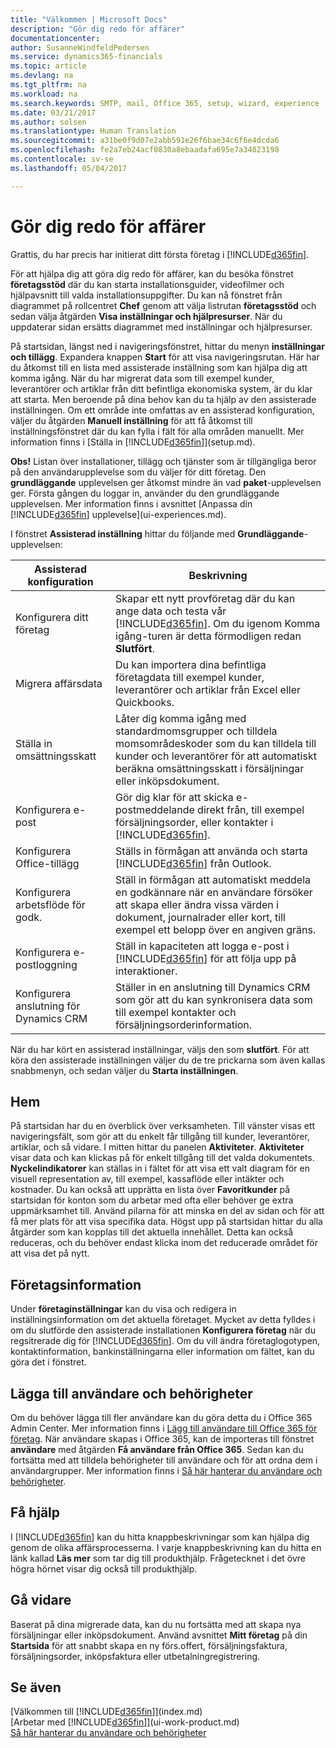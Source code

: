 ```yaml
---
title: "Välkommen | Microsoft Docs"
description: "Gör dig redo för affärer"
documentationcenter: 
author: SusanneWindfeldPedersen
ms.service: dynamics365-financials
ms.topic: article
ms.devlang: na
ms.tgt_pltfrm: na
ms.workload: na
ms.search.keywords: SMTP, mail, Office 365, setup, wizard, experience
ms.date: 03/21/2017
ms.author: solsen
ms.translationtype: Human Translation
ms.sourcegitcommit: a31be0f9d07e2abb591e26f6bae34c6f6e4dcda6
ms.openlocfilehash: fe2a7eb24acf0830a8ebaadafa695e7a34023198
ms.contentlocale: sv-se
ms.lasthandoff: 05/04/2017

---
```

# <a name="getting-ready-for-doing-business"></a>Gör dig redo för affärer
Grattis, du har precis har initierat ditt första företag i [!INCLUDE[d365fin](includes/d365fin_md.md)].

För att hjälpa dig att göra dig redo för affärer, kan du besöka fönstret **företagsstöd** där du kan starta installationsguider, videofilmer och hjälpavsnitt till valda installationsuppgifter. Du kan nå fönstret från diagrammet på rollcentret **Chef** genom att välja listrutan **företagsstöd** och sedan välja åtgärden **Visa inställningar och hjälpresurser**. När du uppdaterar sidan ersätts diagrammet med inställningar och hjälpresurser.

På startsidan, längst ned i navigeringsfönstret, hittar du menyn **inställningar och tillägg**. Expandera knappen **Start** för att visa navigeringsrutan. Här har du åtkomst till en lista med assisterade inställning som kan hjälpa dig att komma igång. När du har migrerat data som till exempel kunder, leverantörer och artiklar från ditt befintliga ekonomiska system, är du klar att starta. Men beroende på dina behov kan du ta hjälp av den assisterade inställningen. Om ett område inte omfattas av en assisterad konfiguration, väljer du åtgärden **Manuell inställning** för att få åtkomst till inställningsfönstret där du kan fylla i fält för alla områden manuellt. Mer information finns i [Ställa in [!INCLUDE[d365fin](includes/d365fin_md.md)]](setup.md).

**Obs!** Listan över installationer, tillägg och tjänster som är tillgängliga beror på den användarupplevelse som du väljer för ditt företag. Den **grundläggande** upplevelsen ger åtkomst mindre än vad **paket**-upplevelsen ger. Första gången du loggar in, använder du den grundläggande upplevelsen. Mer information finns i avsnittet [Anpassa din [!INCLUDE[d365fin](includes/d365fin_md.md)] upplevelse](ui-experiences.md).

I fönstret **Assisterad inställning** hittar du följande med **Grundläggande**-upplevelsen:

| Assisterad konfiguration | Beskrivning |
| --- | --- |
| Konfigurera ditt företag |Skapar ett nytt provföretag där du kan ange data och testa vår [!INCLUDE[d365fin](includes/d365fin_md.md)]. Om du igenom Komma igång-turen är detta förmodligen redan **Slutfört**. |
| Migrera affärsdata |Du kan importera dina befintliga företagdata till exempel kunder, leverantörer och artiklar från Excel eller Quickbooks. |
| Ställa in omsättningsskatt |Låter dig komma igång med standardmomsgrupper och tilldela momsområdeskoder som du kan tilldela till kunder och leverantörer för att automatiskt beräkna omsättningsskatt i försäljningar eller inköpsdokument. |
| Konfigurera e-post |Gör dig klar för att skicka e-postmeddelande direkt från, till exempel försäljningsorder, eller kontakter i [!INCLUDE[d365fin](includes/d365fin_md.md)]. |
| Konfigurera Office-tillägg |Ställs in förmågan att använda och starta [!INCLUDE[d365fin](includes/d365fin_md.md)] från Outlook. |
| Konfigurera arbetsflöde för godk. |Ställ in förmågan att automatiskt meddela en godkännare när en användare försöker att skapa eller ändra vissa värden i dokument, journalrader eller kort, till exempel ett belopp över en angiven gräns. |
| Konfigurera e-postloggning |Ställ in kapaciteten att logga e-post i [!INCLUDE[d365fin](includes/d365fin_md.md)] för att följa upp på interaktioner. |
| Konfigurera anslutning för Dynamics CRM |Ställer in en anslutning till Dynamics CRM som gör att du kan synkronisera data som till exempel kontakter och försäljningsorderinformation. |

När du har kört en assisterad inställningar, väljs den som **slutfört**. För att köra den assisterade inställningen väljer du de tre prickarna som även kallas snabbmenyn, och sedan väljer du **Starta inställningen**.

## <a name="home"></a>Hem
På startsidan har du en överblick över verksamheten. Till vänster visas ett navigeringsfält, som gör att du enkelt får tillgång till kunder, leverantörer, artiklar, och så vidare. I mitten hittar du panelen **Aktiviteter**. **Aktiviteter** visar data och kan klickas på för enkelt tillgång till det valda dokumentets. **Nyckelindikatorer** kan ställas in i fältet för att visa ett valt diagram för en visuell representation av, till exempel, kassaflöde eller intäkter och kostnader. Du kan också att upprätta en lista över **Favoritkunder** på startsidan för konton som du arbetar med ofta eller behöver ge extra uppmärksamhet till.
Använd pilarna för att minska en del av sidan och för att få mer plats för att visa specifika data. Högst upp på startsidan hittar du alla åtgärder som kan kopplas till det aktuella innehållet. Detta kan också reduceras, och du behöver endast klicka inom det reducerade området för att visa det på nytt.

## <a name="company-information"></a>Företagsinformation
Under **företaginställningar** kan du visa och redigera in inställningsinformation om det aktuella företaget. Mycket av detta fylldes i om du slutförde den assisterade installationen **Konfigurera företag** när du regsitrerade dig för [!INCLUDE[d365fin](includes/d365fin_md.md)]. Om du vill ändra företaglogotypen, kontaktinformation, bankinställningarna eller information om fältet, kan du göra det i fönstret.    

## <a name="adding-users-and-permissions"></a>Lägga till användare och behörigheter
Om du behöver lägga till fler användare kan du göra detta du i Office 365 Admin Center. Mer information finns i [Lägg till användare till Office 365 för företag](https://support.office.com/en-us/article/Add-users-to-Office-365-for-business-435ccec3-09dd-4587-9ebd-2f3cad6bc2bc). När användare skapas i Office 365, kan de importeras till fönstret **användare** med åtgärden **Få användare från Office 365**. Sedan kan du fortsätta med att tilldela behörigheter till användare och för att ordna dem i användargrupper. Mer information finns i [Så här hanterar du användare och behörigheter](ui-how-users-permissions.md).  

## <a name="getting-help"></a>Få hjälp
I [!INCLUDE[d365fin](includes/d365fin_md.md)] kan du hitta knappbeskrivningar som kan hjälpa dig genom de olika affärsprocesserna. I varje knappbeskrivning kan du hitta en länk kallad **Läs mer** som tar dig till produkthjälp. Frågetecknet i det övre högra hörnet visar dig också till produkthjälp.
## <a name="next-steps"></a>Gå vidare
Baserat på dina migrerade data, kan du nu fortsätta med att skapa nya försäljningar eller inköpsdokument. Använd avsnittet **Mitt företag** på din **Startsida** för att snabbt skapa en ny förs.offert, försäljningsfaktura, försäljningsorder, inköpsfaktura eller utbetalningregistrering.

## <a name="see-also"></a>Se även
[Välkommen till [!INCLUDE[d365fin](includes/d365fin_md.md)]](index.md)  
[Arbetar med [!INCLUDE[d365fin](includes/d365fin_md.md)]](ui-work-product.md)  
[Så här hanterar du användare och behörigheter](ui-how-users-permissions.md)

